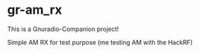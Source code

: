 # gr-am_rx
This is a Gnuradio-Companion project!

Simple AM RX for test purpose (me testing AM with the HackRF)
